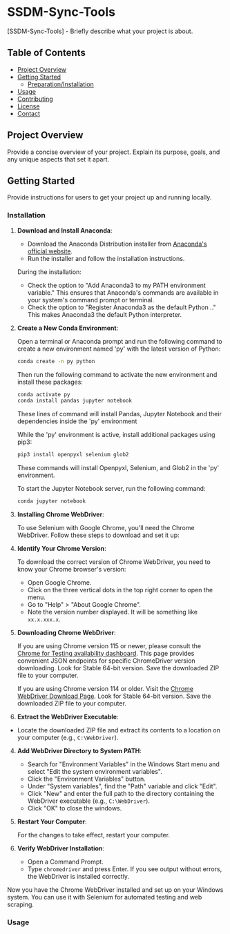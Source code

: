 # SSDM-Sync-Tools

[SSDM-Sync-Tools] - Briefly describe what your project is about.

## Table of Contents

- [Project Overview](#project-overview)
- [Getting Started](#getting-started)
  - [Preparation/Installation](#installation)
- [Usage](#usage)
- [Contributing](#contributing)
- [License](#license)
- [Contact](#contact)

## Project Overview

Provide a concise overview of your project. Explain its purpose, goals, and any unique aspects that set it apart.

## Getting Started

Provide instructions for users to get your project up and running locally.

### Installation

1. **Download and Install Anaconda**:

   - Download the Anaconda Distribution installer from [Anaconda's official website](https://www.anaconda.com/products/distribution).
   - Run the installer and follow the installation instructions.
   
   During the installation:
   
   - Check the option to "Add Anaconda3 to my PATH environment variable." This ensures that Anaconda's commands are available in your system's command prompt or terminal.
   - Check the option to "Register Anaconda3 as the default Python *.*." This makes Anaconda3 the default Python interpreter.

2. **Create a New Conda Environment**:

   Open a terminal or Anaconda prompt and run the following command to create a new environment named 'py' with the latest version of Python:

   ```sh
   conda create -n py python
   ```

   Then run the following command to activate the new environment and install these packages:

   ```sh
   conda activate py
   conda install pandas jupyter notebook
   ```
   These lines of command will install Pandas, Jupyter Notebook and their dependencies inside the 'py' environment

   While the 'py' environment is active, install additional packages using pip3:

   ```sh
   pip3 install openpyxl selenium glob2
   ```
   These commands will install Openpyxl, Selenium, and Glob2 in the 'py' environment.

   To start the Jupyter Notebook server, run the following command:
   ```sh
   conda jupyter notebook
   ```

3. **Installing Chrome WebDriver**:

   To use Selenium with Google Chrome, you'll need the Chrome WebDriver. Follow these steps to download and set it up:

  1. **Identify Your Chrome Version**:

       To download the correct version of Chrome WebDriver, you need to know your Chrome browser's version:
   
       - Open Google Chrome.
       - Click on the three vertical dots in the top right corner to open the menu.
       - Go to "Help" > "About Google Chrome".
       - Note the version number displayed. It will be something like `xx.x.xxx.x`.
   
  2. **Downloading Chrome WebDriver**:
      
       If you are using Chrome version 115 or newer, please consult the [Chrome for Testing availability dashboard](https://googlechromelabs.github.io/chrome-for-testing/). This page provides convenient JSON endpoints for specific ChromeDriver version downloading. Look for Stable 64-bit version. Save the downloaded ZIP file to your computer.
      
       If you are using Chrome version 114 or older. Visit the [Chrome WebDriver Download Page](https://sites.google.com/chromium.org/driver/downloads?authuser=0). Look for Stable 64-bit version. Save the downloaded ZIP file to your computer.
      
  3. **Extract the WebDriver Executable**:

   - Locate the downloaded ZIP file and extract its contents to a location on your computer (e.g., `C:\WebDriver`).
   
  4. **Add WebDriver Directory to System PATH**:
  
     - Search for "Environment Variables" in the Windows Start menu and select "Edit the system environment variables".
     - Click the "Environment Variables" button.
     - Under "System variables", find the "Path" variable and click "Edit".
     - Click "New" and enter the full path to the directory containing the WebDriver executable (e.g., `C:\WebDriver`).
     - Click "OK" to close the windows.
     
  5. **Restart Your Computer**:
  
     For the changes to take effect, restart your computer.
  
  6. **Verify WebDriver Installation**:
  
     - Open a Command Prompt.
     - Type `chromedriver` and press Enter. If you see output without errors, the WebDriver is installed correctly.
  
  Now you have the Chrome WebDriver installed and set up on your Windows system. You can use it with Selenium for automated testing and web scraping.

### Usage

     
   
